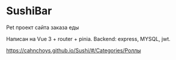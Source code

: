 # SushiBar


Pet проект сайта заказа еды

Написан на Vue 3  + router + pinia.
Backend: express, MYSQL, jwt.

https://cahnchoys.github.io/Sushi/#/Categories/Роллы 





